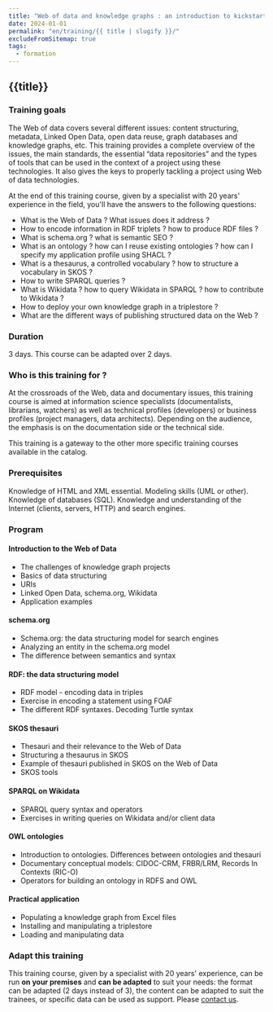 ```yaml
---
title: "Web of data and knowledge graphs : an introduction to kickstart your project"
date: 2024-01-01
permalink: "en/training/{{ title | slugify }}/"
excludeFromSitemap: true
tags:
  - formation
---
```


## {{title}}

### Training goals

The Web of data covers several different issues: content structuring, metadata, Linked Open Data, open data reuse, graph databases and knowledge graphs, etc. This training provides a complete overview of the issues, the main standards, the essential “data repositories” and the types of tools that can be used in the context of a project using these technologies. It also gives the keys to properly tackling a project using Web of data technologies.

At the end of this training course, given by a specialist with 20 years' experience in the field, you'll have the answers to the following questions:

- What is the Web of Data ? What issues does it address ?
- How to encode information in RDF triplets ? how to produce RDF files ?
- What is schema.org ? what is semantic SEO ?
- What is an ontology ? how can I reuse existing ontologies ? how can I specify my application profile using SHACL ?
- What is a thesaurus, a controlled vocabulary ? how to structure a vocabulary in SKOS ?
- How to write SPARQL queries ?
- What is Wikidata ? how to query Wikidata in SPARQL ? how to contribute to Wikidata ?
- How to deploy your own knowledge graph in a triplestore ?
- What are the different ways of publishing structured data on the Web ?

### Duration

3 days. This course can be adapted over 2 days.


### Who is this training for ?

At the crossroads of the Web, data and documentary issues, this training course is aimed at information science specialists (documentalists, librarians, watchers) as well as technical profiles (developers) or business profiles (project managers, data architects). Depending on the audience, the emphasis is on the documentation side or the technical side.

This training is a gateway to the other more specific training courses available in the catalog.

### Prerequisites

Knowledge of HTML and XML essential. Modeling skills (UML or other). Knowledge of databases (SQL). Knowledge and understanding of the Internet (clients, servers, HTTP) and search engines.

### Program
         	
#### Introduction to the Web of Data
  - The challenges of knowledge graph projects
  - Basics of data structuring
  - URIs
  - Linked Open Data, schema.org, Wikidata
  - Application examples

#### schema.org
  - Schema.org: the data structuring model for search engines
  - Analyzing an entity in the schema.org model
  - The difference between semantics and syntax

#### RDF: the data structuring model
  - RDF model - encoding data in triples
  - Exercise in encoding a statement using FOAF
  - The different RDF syntaxes. Decoding Turtle syntax

#### SKOS thesauri
  - Thesauri and their relevance to the Web of Data
  - Structuring a thesaurus in SKOS
  - Example of thesauri published in SKOS on the Web of Data
  - SKOS tools

#### SPARQL on Wikidata
  - SPARQL query syntax and operators
  - Exercises in writing queries on Wikidata and/or client data

#### OWL ontologies
  - Introduction to ontologies. Differences between ontologies and thesauri
  - Documentary conceptual models: CIDOC-CRM, FRBR/LRM, Records In Contexts (RIC-O)
  - Operators for building an ontology in RDFS and OWL
 
#### Practical application
  - Populating a knowledge graph from Excel files
  - Installing and manipulating a triplestore
  - Loading and manipulating data


### Adapt this training

This training course, given by a specialist with 20 years' experience, can be run **on your premises** and **can be adapted** to suit your needs: the format can be adapted (2 days instead of 3), the content can be adapted to suit the trainees, or specific data can be used as support. Please [contact us](https://www.sparna.fr/en/contact/).